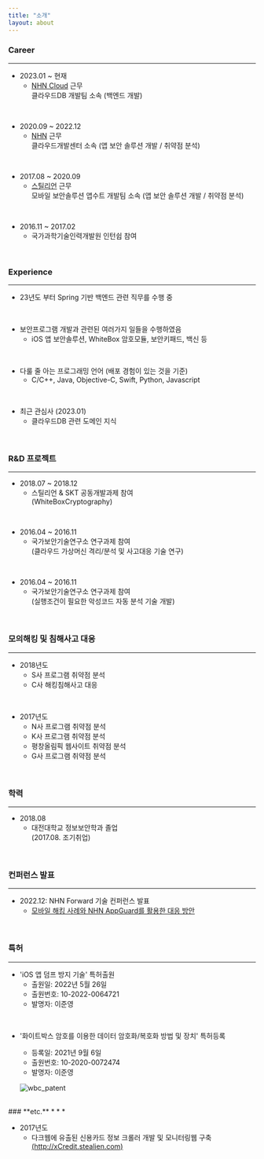 ```yaml
---
title: "소개"
layout: about
---
```



### **Career**
* * *

- 2023.01 ~ 현재
  + [NHN Cloud](https://www.nhncloud.com/kr) 근무  
      클라우드DB 개발팀 소속 (백엔드 개발)
<br>  


- 2020.09 ~ 2022.12
  + [NHN](https://www.nhn.com/ko/index.nhn) 근무  
      클라우드개발센터 소속 (앱 보안 솔루션 개발 / 취약점 분석)
<br>  


- 2017.08 ~ 2020.09
  + [스틸리언](https://www.stealien.com/) 근무  
      모바일 보안솔루션 앱수트 개발팀 소속 (앱 보안 솔루션 개발 / 취약점 분석)
<br>  


- 2016.11 ~ 2017.02
  + 국가과학기술인력개발원 인턴쉽 참여  
<br>  

### **Experience**
* * *

- 23년도 부터 Spring 기반 백엔드 관련 직무를 수행 중 
<br>  


- 보안프로그램 개발과 관련된 여러가지 일들을 수행하였음
  + iOS 앱 보안솔루션, WhiteBox 암호모듈, 보안키패드, 백신 등
<br>  


- 다룰 줄 아는 프로그래밍 언어 (배포 경험이 있는 것을 기준)
  + C/C++, Java, Objective-C, Swift, Python, Javascript
<br>  
  

- 최근 관심사 (2023.01)
  + 클라우드DB 관련 도메인 지식 
<br>  


### **R&D 프로젝트**
* * *

- 2018.07 ~ 2018.12
  + 스틸리언 & SKT 공동개발과제 참여  
     (WhiteBoxCryptography)  
<br>

- 2016.04 ~ 2016.11 
  + 국가보안기술연구소 연구과제 참여  
     (클라우드 가상머신 격리/분석 및 사고대응 기술 연구)  
<br>

- 2016.04 ~ 2016.11 
  + 국가보안기술연구소 연구과제 참여  
     (실행조건이 필요한 악성코드 자동 분석 기술 개발)
<br> 

### **모의해킹 및 침해사고 대응**
* * *

- 2018년도
  + S사 프로그램 취약점 분석
  + C사 해킹침해사고 대응  
<br>

- 2017년도
  + N사 프로그램 취약점 분석
  + K사 프로그램 취약점 분석
  + 평창올림픽 웹사이트 취약점 분석
  + G사 프로그램 취약점 분석

<br> 

### **학력**
* * *

- 2018.08 
  + 대전대학교 정보보안학과 졸업  
     (2017.08. 조기취업)
<br>


### **컨퍼런스 발표**
* * *

- 2022.12:  NHN Forward 기술 컨퍼런스 발표
  + [모바일 해킹 사례와 NHN AppGuard를 활용한 대응 방안](https://youtu.be/x-vFSe2cEYI?si=ea__m9pLV-m1ti3I&t=1)
<br>

  
### **특허**
* * *

- 'iOS 앱 덤프 방지 기술' 특허출원
  + 출원일: 2022년 5월 26일
  + 출원번호: 10-2022-0064721
  + 발명자: 이준영
<br>

- '화이트박스 암호를 이용한 데이터 암호화/복호화 방법 및 장치' 특허등록
  + 등록일: 2021년 9월 6일
  + 출원번호: 10-2020-0072474
  + 발명자: 이준영

  ![wbc_patent](https://jylab.github.io/assets/images/wbc_patent.png)
    

<br>
### **etc.**
* * *

- 2017년도
  + 다크웹에 유출된 신용카드 정보 크롤러 개발 및 모니터링웹 구축  
     [(http://xCredit.stealien.com)](http://xCredit.stealien.com/)



